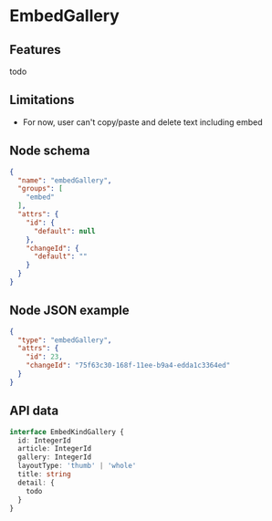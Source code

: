 # EmbedGallery

## Features
todo

## Limitations
- For now, user can't copy/paste and delete text including embed

## Node schema

```json
{
  "name": "embedGallery",
  "groups": [
    "embed"
  ],
  "attrs": {
    "id": {
      "default": null
    },
    "changeId": {
      "default": ""
    }
  }
}
```

## Node JSON example

```json
{
  "type": "embedGallery",
  "attrs": {
    "id": 23,
    "changeId": "75f63c30-168f-11ee-b9a4-edda1c3364ed"
  }
}
```

## API data

```ts
interface EmbedKindGallery {
  id: IntegerId
  article: IntegerId
  gallery: IntegerId
  layoutType: 'thumb' | 'whole'
  title: string
  detail: {
    todo
  }
}
```
